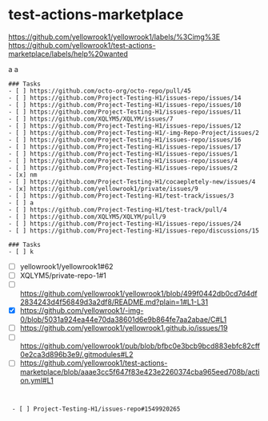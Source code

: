 # test-actions-marketplace
<a href="https://github.com/yellowrook1/yellowrook1/labels/%3Cimg%3E">https://github.com/yellowrook1/yellowrook1/labels/%3Cimg%3E</a>
https://github.com/yellowrook1/test-actions-marketplace/labels/help%20wanted

a
a

```[tasklist]
### Tasks
- [ ] https://github.com/octo-org/octo-repo/pull/45
- [ ] https://github.com/Project-Testing-H1/issues-repo/issues/14
- [ ] https://github.com/Project-Testing-H1/issues-repo/issues/10
- [ ] https://github.com/Project-Testing-H1/issues-repo/issues/11
- [ ] https://github.com/XQLYM5/XQLYM/issues/7
- [ ] https://github.com/Project-Testing-H1/issues-repo/issues/12
- [ ] https://github.com/Project-Testing-H1/-img-Repo-Project/issues/2
- [ ] https://github.com/Project-Testing-H1/issues-repo/issues/16
- [ ] https://github.com/Project-Testing-H1/issues-repo/issues/17
- [ ] https://github.com/Project-Testing-H1/issues-repo/issues/1
- [ ] https://github.com/Project-Testing-H1/issues-repo/issues/4
- [ ] https://github.com/Project-Testing-H1/issues-repo/issues/2
- [x] nm
- [ ] https://github.com/Project-Testing-H1/cocaepletely-new/issues/4
- [x] https://github.com/yellowrook1/private/issues/9
- [ ] https://github.com/Project-Testing-H1/test-track/issues/3
- [ ] a
- [ ] https://github.com/Project-Testing-H1/test-track/pull/4
- [ ] https://github.com/XQLYM5/XQLYM/pull/9
- [ ] https://github.com/Project-Testing-H1/issues-repo/issues/24
- [ ] https://github.com/Project-Testing-H1/issues-repo/discussions/15
```























```[tasklist]
### Tasks
- [ ] k
```
- [ ] yellowrook1/yellowrook1#62 
- [ ] XQLYM5/private-repo-1#1
- [ ] https://github.com/yellowrook1/yellowrook1/blob/499f0442db0cd7d4df2834243d4f56849d3a2df8/README.md?plain=1#L1-L31
- [x] https://github.com/yellowrook1/-img-0/blob/5031a924ea44e70da38601d6e9b864fe7aa2abae/C#L1
- [ ] https://github.com/yellowrook1/yellowrook1.github.io/issues/19
- [ ] https://github.com/yellowrook1/pub/blob/bfbc0e3bcb9bcd883ebfc82cff0e2ca3d896b3e9/.gitmodules#L2
- [ ] https://github.com/yellowrook1/test-actions-marketplace/blob/aaae3cc5f647f83e423e2260374cba965eed708b/action.yml#L1

```[tasklist]
```

```[tasklist]
```

```[tasklist]
 - [ ] Project-Testing-H1/issues-repo#1549920265
```
